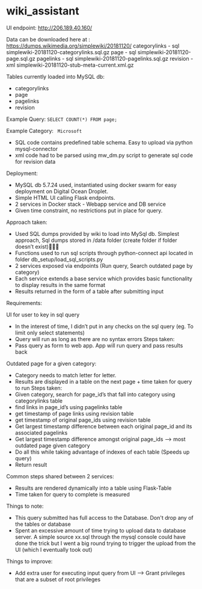 # wiki_assistant

UI endpoint: http://206.189.40.160/

Data can be downloaded here at : https://dumps.wikimedia.org/simplewiki/20181120/
categorylinks - sql  simplewiki-20181120-categorylinks.sql.gz
page - sql  simplewiki-20181120-page.sql.gz
pagelinks - sql simplewiki-20181120-pagelinks.sql.gz
revision - xml simplewiki-20181120-stub-meta-current.xml.gz


Tables currently loaded into MySQL db: 
* categorylinks
* page
* pagelinks
* revision

Example Query: 
```SELECT COUNT(*) FROM page;```

Example Category:
``` Microsoft```

* SQL code contains predefined table schema. Easy to upload via python mysql-connector
* xml code had to be parsed using mw_dm.py script to generate sql code for revision data

Deployment:
* MySQL db 5.7.24 used, instantiated using docker swarm for easy deployment on Digital Ocean Droplet.
* Simple HTML UI calling Flask endpoints. 
* 2 services in Docker stack - Webapp service and DB service
* Given time constraint, no restrictions put in place for query.


Approach taken:
* Used SQL dumps provided by wiki to load into MySql db. Simplest approach, Sql dumps stored in /data folder (create folder if folder doesn’t exist)
* Functions used to run sql scripts through python-connect api located in folder db_setup/load_sql_scripts.py
* 2 services exposed via endpoints (Run query, Search outdated page by category)
* Each service extends a base service which provides basic functionality to display results in the same format
* Results returned in the form of a table after submitting input


Requirements:

UI for user to key in sql query 
* In the interest of time, I didn’t put in any checks on the sql query (eg. To limit only select statements)
* Query will run as long as there are no syntax errors
Steps taken:
* Pass query as form to web app. App will run query and pass results back 

Outdated page for a given category:
* Category needs to match letter for letter. 
* Results are displayed in a table on the next page + time taken for query to run
Steps taken:
* Given category, search for page_id’s that fall into category using categorylinks table
* find links in page_id’s using pagelinks table
* get timestamp of page links using revision table
* get timestamp of original page_ids using revision table
* Get largest timestamp difference between each original page_id and its associated pagelinks 
* Get largest timestamp difference amongst original page_ids —> most outdated page given category
* Do all this while taking advantage of indexes of each table (Speeds up query)
* Return result

Common steps shared between 2 services:
* Results are rendered dynamically into a table using Flask-Table
* Time taken for query to complete is measured

Things to note:
* This query submitted has full access to the Database. Don't drop any of the tables or database
* Spent an excessive amount of time trying to upload data to database server. A simple source xx.sql through the mysql
console could have done the trick but I went a big round trying to trigger the upload from the UI (which I eventually took out)

Things to improve:
* Add extra user for executing input query from UI --> Grant privileges that are a subset of root privileges
